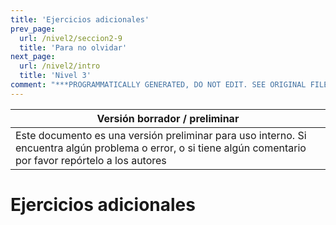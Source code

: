 ```yaml
---
title: 'Ejercicios adicionales'
prev_page:
  url: /nivel2/seccion2-9
  title: 'Para no olvidar'
next_page:
  url: /nivel2/intro
  title: 'Nivel 3'
comment: "***PROGRAMMATICALLY GENERATED, DO NOT EDIT. SEE ORIGINAL FILES IN /content***"
---
```

Versión borrador / preliminar |
-------------------|
Este documento es una versión preliminar para uso interno. Si encuentra algún problema o error, o si tiene algún comentario por favor repórtelo a los autores|


# Ejercicios adicionales



